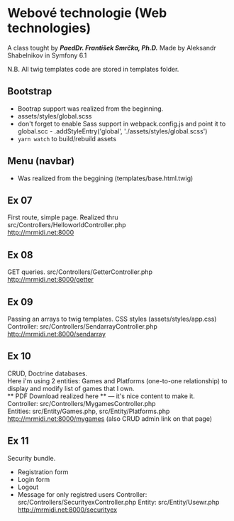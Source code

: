 # Webové technologie (Web technologies)
A class tought by ***PaedDr. František Smrčka, Ph.D.***
Made by Aleksandr Shabelnikov in Symfony 6.1 

N.B. All twig templates code are stored in templates folder.  

## Bootstrap
* Bootrap support was realized from the beginning.
* assets/styles/global.scss 
* don't forget to enable Sass support in webpack.config.js and point it to global.scc - .addStyleEntry('global', './assets/styles/global.scss')
* `yarn watch` to build/rebuild assets

## Menu (navbar)
* Was realized from the beggining (templates/base.html.twig)

## Ex 07
First route, simple page. Realized thru src/Controllers/HelloworldController.php  
http://mrmidi.net:8000

## Ex 08
GET queries. src/Controllers/GetterController.php  
http://mrmidi.net:8000/getter

## Ex 09
Passing an arrays to twig templates. CSS styles (assets/styles/app.css)  
Controller: src/Controllers/SendarrayController.php  
http://mrmidi.net:8000/sendarray

## Ex 10
CRUD, Doctrine databases.  
Here i'm using 2 entities: Games and Platforms (one-to-one relationship) to display and modify list of games that I own.  
** PDF Download realized here ** — it's nice content to make it.  
Controller: src/Controllers/MygamesController.php  
Entities: src/Entity/Games.php, src/Entity/Platforms.php  
http://mrmidi.net:8000/mygames (also CRUD admin link on that page)

## Ex 11
Security bundle.
* Registration form
* Login form
* Logout
* Message for only registred users
Controller: src/Controllers/SecurityexController.php
Entity: src/Entity/Usewr.php
http://mrmidi.net:8000/securityex